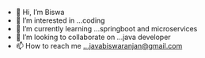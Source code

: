 - 👋 Hi, I’m Biswa
- 👀 I’m interested in ...coding
- 🌱 I’m currently learning ...springboot and microservices
- 💞️ I’m looking to collaborate on ...java developer
- 📫 How to reach me ...javabiswaranjan@gmail.com

<!---
javabybiswa/javabybiswa is a ✨ special ✨ repository because its `README.md` (this file) appears on your GitHub profile.
You can click the Preview link to take a look at your changes.
--->
